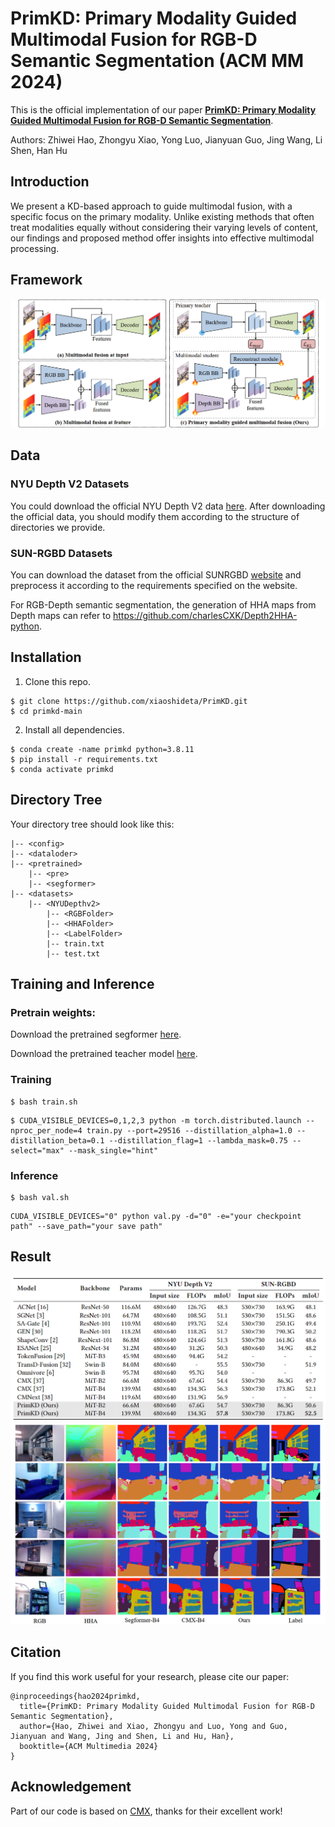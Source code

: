 # PrimKD: Primary Modality Guided Multimodal Fusion for RGB-D Semantic Segmentation (ACM MM 2024)

This is the official implementation of our paper  **[PrimKD: Primary Modality Guided Multimodal Fusion for RGB-D Semantic Segmentation]([https://openreview.net/pdf?id=ilAV4kFBrM](https://dl.acm.org/doi/pdf/10.1145/3664647.3681253))**.

Authors: Zhiwei Hao, Zhongyu Xiao, Yong Luo, Jianyuan Guo, Jing Wang, Li Shen, Han Hu


## Introduction
We present a KD-based approach to guide multimodal fusion, with a specific focus on the primary modality. Unlike existing methods that often treat modalities equally without considering their varying levels of content, our findings and proposed method offer insights into effective multimodal processing.

## Framework
![](Image/overview.png)

## Data
### NYU Depth V2 Datasets
You could download the official NYU Depth V2 data [here](https://cs.nyu.edu/~silberman/datasets/nyu_depth_v2.html). After downloading the official data, you should modify them according to the structure of directories we provide. 

### SUN-RGBD Datasets
You can download the dataset from the official SUNRGBD [website](https://rgbd.cs.princeton.edu/) and preprocess it according to the requirements specified on the website.

For RGB-Depth semantic segmentation, the generation of HHA maps from Depth maps can refer to https://github.com/charlesCXK/Depth2HHA-python.

## Installation
1. Clone this repo.
```
$ git clone https://github.com/xiaoshideta/PrimKD.git
$ cd primkd-main
```

2. Install all dependencies.
```
$ conda create -name primkd python=3.8.11
$ pip install -r requirements.txt
$ conda activate primkd
```


## Directory Tree
Your directory tree should look like this:
```shell
|-- <config>
|-- <dataloder>
|-- <pretrained>
    |-- <pre>
    |-- <segformer>
|-- <datasets>
    |-- <NYUDepthv2>
        |-- <RGBFolder>
        |-- <HHAFolder>
        |-- <LabelFolder>
        |-- train.txt
        |-- test.txt
```

## Training and Inference
### Pretrain weights:

Download the pretrained segformer [here](https://drive.google.com/file/d/1e4wG6GlBNeSTf3FzWLmRcJrthSwnmh7G/view?usp=sharing).

Download the pretrained teacher model [here](https://drive.google.com/file/d/1sIt0GWczeMTjfYI55jFeihj8ZDpTMY0G/view?usp=sharing).

### Training
```shell
$ bash train.sh
```

```shell
$ CUDA_VISIBLE_DEVICES=0,1,2,3 python -m torch.distributed.launch --nproc_per_node=4 train.py --port=29516 --distillation_alpha=1.0 --distillation_beta=0.1 --distillation_flag=1 --lambda_mask=0.75 --select="max" --mask_single="hint"
```

### Inference
```shell
$ bash val.sh
```
```shell
CUDA_VISIBLE_DEVICES="0" python val.py -d="0" -e="your checkpoint path" --save_path="your save path"
```

## Result
![](Image/result.png)
![](Image/visualization.png)


## Citation
If you find this work useful for your research, please cite our paper:
```
@inproceedings{hao2024primkd,
  title={PrimKD: Primary Modality Guided Multimodal Fusion for RGB-D Semantic Segmentation},
  author={Hao, Zhiwei and Xiao, Zhongyu and Luo, Yong and Guo, Jianyuan and Wang, Jing and Shen, Li and Hu, Han},
  booktitle={ACM Multimedia 2024}
}
```

## Acknowledgement

Part of our code is based on [CMX](https://github.com/charlesCXK/RGBD_Semantic_Segmentation_PyTorch), thanks for their excellent work!

